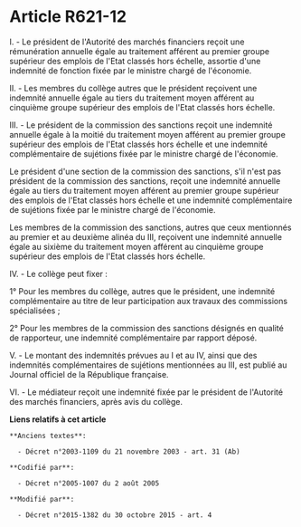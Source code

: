 # Article R621-12

I. - Le président de l'Autorité des marchés financiers reçoit une rémunération annuelle égale au traitement afférent au
premier groupe supérieur des emplois de l'Etat classés hors échelle, assortie d'une indemnité de fonction fixée par le
ministre chargé de l'économie.

II. - Les membres du collège autres que le président reçoivent une indemnité annuelle égale au tiers du traitement moyen
afférent au cinquième groupe supérieur des emplois de l'Etat classés hors échelle.

III. - Le président de la commission des sanctions reçoit une indemnité annuelle égale à la moitié du traitement moyen
afférent au premier groupe supérieur des emplois de l'Etat classés hors échelle et une indemnité complémentaire de sujétions
fixée par le ministre chargé de l'économie.

Le président d'une section de la commission des sanctions, s'il n'est pas président de la commission des sanctions, reçoit
une indemnité annuelle égale au tiers du traitement moyen afférent au premier groupe supérieur des emplois de l'Etat classés
hors échelle et une indemnité complémentaire de sujétions fixée par le ministre chargé de l'économie.

Les membres de la commission des sanctions, autres que ceux mentionnés au premier et au deuxième alinéa du III, reçoivent une
indemnité annuelle égale au sixième du traitement moyen afférent au cinquième groupe supérieur des emplois de l'Etat classés
hors échelle.

IV. - Le collège peut fixer :

1° Pour les membres du collège, autres que le président, une indemnité complémentaire au titre de leur participation aux
travaux des commissions spécialisées ;

2° Pour les membres de la commission des sanctions désignés en qualité de rapporteur, une indemnité complémentaire par
rapport déposé.

V. - Le montant des indemnités prévues au I et au IV, ainsi que des indemnités complémentaires de sujétions mentionnées au
III, est publié au Journal officiel de la République française.

VI. - Le médiateur reçoit une indemnité fixée par le président de l'Autorité des marchés financiers, après avis du collège.

**Liens relatifs à cet article**

	**Anciens textes**:

	  - Décret n°2003-1109 du 21 novembre 2003 - art. 31 (Ab)

	**Codifié par**:

	  - Décret n°2005-1007 du 2 août 2005

	**Modifié par**:

	  - Décret n°2015-1382 du 30 octobre 2015 - art. 4
